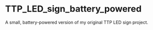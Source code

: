 # TTP_LED_sign_battery_powered
A small, battery-powered version of my original TTP LED sign project.
